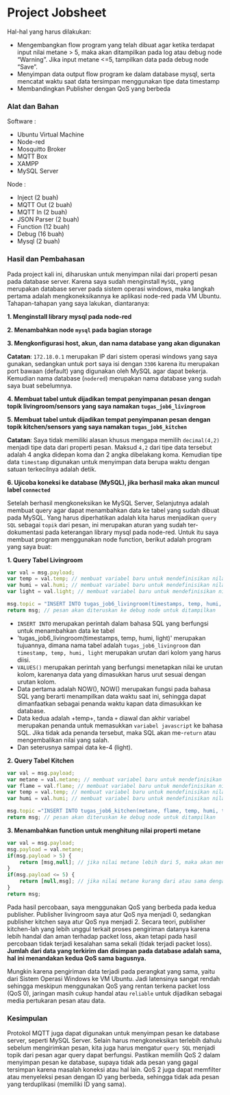 # Project Jobsheet 
Hal-hal yang harus dilakukan:
- Mengembangkan flow program yang telah dibuat agar ketika terdapat input nilai metane > 5, maka akan ditampilkan pada log atau debug node “Warning”. Jika input metane <=5, tampilkan data pada debug node “Save”.
- Menyimpan data output flow program ke dalam database mysql, serta mencatat waktu saat data tersimpan menggunakan tipe data timestamp
- Membandingkan Publisher dengan QoS yang berbeda

### Alat dan Bahan

Software :

- Ubuntu Virtual Machine
- Node-red
- Mosquitto Broker
- MQTT Box
- XAMPP
- MySQL Server

Node :
- Inject (2 buah)
- MQTT Out (2 buah)
- MQTT In (2 buah)
- JSON Parser (2 buah)
- Function (12 buah)
- Debug (16 buah)
- Mysql (2 buah)

### Hasil dan Pembahasan
Pada project kali ini, diharuskan untuk menyimpan nilai dari properti pesan pada database server. Karena saya sudah menginstall `MySQL`, yang merupakan database server pada sistem operasi windows, maka langkah pertama adalah mengkoneksikannya ke aplikasi node-red pada VM Ubuntu. Tahapan-tahapan yang saya lakukan, diantaranya:

**1. Menginstall library mysql pada node-red**
   
**2. Menambahkan node `mysql` pada bagian storage**

**3. Mengkonfigurasi host, akun, dan nama database yang akan digunakan**
   
   **Catatan**: `172.18.0.1` merupakan IP dari sistem operasi windows yang saya gunakan, sedangkan untuk port saya isi dengan `3306` karena itu merupakan port bawaan (default) yang digunakan oleh MySQL agar dapat bekerja. Kemudian nama database (`nodered`) merupakan nama database yang sudah saya buat sebelumnya.
   
**4. Membuat tabel untuk dijadikan tempat penyimpanan pesan dengan topik livingroom/sensors yang saya namakan `tugas_job6_livingroom`**

**5. Membuat tabel untuk dijadikan tempat penyimpanan pesan dengan topik kitchen/sensors yang saya namakan `tugas_job6_kitchen`**

   **Catatan**: Saya tidak memiliki alasan khusus mengapa memilih `decimal(4,2)` menjadi tipe data dari properti pesan. Maksud `4,2` dari tipe data tersebut adalah 4 angka didepan koma dan 2 angka dibelakang koma. Kemudian tipe data `timestamp` digunakan untuk menyimpan data berupa waktu dengan satuan terkecilnya adalah detik.

**6. Ujicoba koneksi ke database (MySQL), jika berhasil maka akan muncul label `connected`**

Setelah berhasil mengkoneksikan ke MySQL Server, Selanjutnya adalah membuat query agar dapat menambahkan data ke tabel yang sudah dibuat pada MySQL. Yang harus diperhatikan adalah kita harus menjadikan `query SQL` sebagai `topik` dari pesan, ini merupakan aturan yang sudah ter-dokumentasi pada keterangan library mysql pada node-red. Untuk itu saya membuat program menggunakan node function, berikut adalah program yang saya buat:

**1. Query Tabel Livingroom**
```javascript
var val = msg.payload;
var temp = val.temp; // membuat variabel baru untuk mendefinisikan nilai properti temp
var humi = val.humi; // membuat variabel baru untuk mendefinisikan nilai properti humi
var light = val.light; // membuat variabel baru untuk mendefinisikan nilai properti light

msg.topic = "INSERT INTO tugas_job6_livingroom(timestamps, temp, humi, light) VALUES(NOW(), "+temp+", "+humi+", "+light+");";
return msg; // pesan akan diteruskan ke debug node untuk ditampilkan
```
  - `INSERT INTO` merupakan perintah dalam bahasa SQL yang berfungsi untuk menambahkan data ke tabel
  - 'tugas_job6_livingroom(timestamps, temp, humi, light)' merupakan tujuannya, dimana nama tabel adalah `tugas_job6_livingroom` dan `timestamp, temp, humi, light` merupakan urutan dari kolom yang harus diisi.
  - `VALUES()` merupakan perintah yang berfungsi menetapkan nilai ke urutan kolom, karenanya data yang dimasukkan harus urut sesuai dengan urutan kolom.
  - Data pertama adalah NOW(), NOW() merupakan fungsi pada bahasa SQL yang berarti menampilkan data waktu saat ini, sehingga dapat dimanfaatkan sebagai penanda waktu kapan data dimasukkan ke database.
  - Data kedua adalah +temp+, tanda `+` diawal dan akhir variabel merupakan penanda untuk memasukkan `variabel javascript` ke bahasa SQL. Jika tidak ada penanda tersebut, maka SQL akan me-`return` atau mengembalikan nilai yang salah.
  - Dan seterusnya sampai data ke-4 (light).

**2. Query Tabel Kitchen**
```javascript
var val = msg.payload;
var metane = val.metane; // membuat variabel baru untuk mendefinisikan nilai properti metane
var flame = val.flame; // membuat variabel baru untuk mendefinisikan nilai properti flame
var temp = val.temp; // membuat variabel baru untuk mendefinisikan nilai properti temp
var humi = val.humi; // membuat variabel baru untuk mendefinisikan nilai properti humi

msg.topic ="INSERT INTO tugas_job6_kitchen(metane, flame, temp, humi, timestamps) VALUES("+metane+", "+flame+", "+temp+", "+humi+", NOW());"; // menambahkan data ke tabel tugas_job6_kitchen
return msg; // pesan akan diteruskan ke debug node untuk ditampilkan
```

**3. Menambahkan function untuk menghitung nilai properti metane**
```javascript
var val = msg.payload;
msg.payload = val.metane;
if(msg.payload > 5) {
    return [msg,null]; // jika nilai metane lebih dari 5, maka akan meneruskan pesan ke debug node "Warning"
}
if(msg.payload <= 5) {
    return [null,msg]; // jika nilai metane kurang dari atau sama dengan 5, maka akan meneruskan pesan ke debug node "Save"
}
return msg;
```
Pada hasil percobaan, saya menggunakan QoS yang berbeda pada kedua publisher. Publisher livingroom saya atur QoS nya menjadi 0, sedangkan publisher kitchen saya atur QoS nya menjadi 2. Secara teori, publisher kitchen-lah yang lebih unggul terkait proses pengiriman datanya karena lebih handal dan aman terhadap packet loss, akan tetapi pada hasil percobaan tidak terjadi kesalahan sama sekali (tidak terjadi packet loss). **Jumlah dari data yang terkirim dan disimpan pada database adalah sama, hal ini menandakan kedua QoS sama bagusnya.** 

Mungkin karena pengiriman data terjadi pada perangkat yang sama, yaitu dari Sistem Operasi Windows ke VM Ubuntu. Jadi latensinya sangat rendah sehingga meskipun menggunakan QoS yang rentan terkena packet loss (QoS 0), jaringan masih cukup handal atau `reliable` untuk dijadikan sebagai media pertukaran pesan atau data.

### Kesimpulan
Protokol MQTT juga dapat digunakan untuk menyimpan pesan ke database server, seperti MySQL Server. Selain harus mengkoneksikan terlebih dahulu sebelum mengirimkan pesan, kita juga harus mengatur `query SQL` menjadi topik dari pesan agar query dapat berfungsi. Pastikan memilih QoS 2 dalam menyimpan pesan ke database, supaya tidak ada pesan yang gagal tersimpan karena masalah koneksi atau hal lain. QoS 2 juga dapat memfilter atau menyeleksi pesan dengan ID yang berbeda, sehingga tidak ada pesan yang terduplikasi (memiliki ID yang sama).
